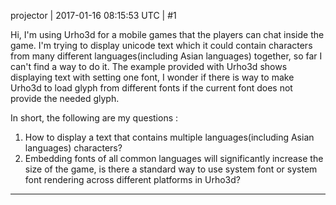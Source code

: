 projector | 2017-01-16 08:15:53 UTC | #1

Hi, I'm using Urho3d for a mobile games that the players can chat inside the game. I'm trying to display unicode text which it could contain characters from many different languages(including Asian languages) together, so far I can't find a way to do it. The example provided with Urho3d shows displaying text with setting one font, I wonder if there is way to make Urho3d to load glyph from different fonts if the current font does not provide the needed glyph.

In short, the following are my questions :
1) How to display a text that contains multiple languages(including Asian languages) characters?
2) Embedding fonts of all common languages will significantly increase the size of the game, is there a standard way to use system font or system font rendering across different platforms in Urho3d?

-------------------------

